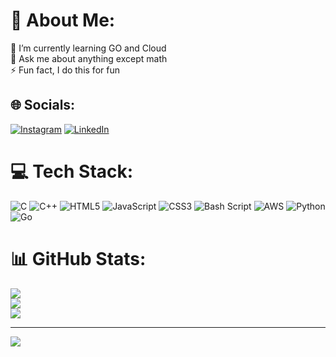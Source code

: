 # 💫 About Me:
🌱 I’m currently learning GO and Cloud<br>💬 Ask me about anything except math<br>⚡ Fun fact, I do this for fun


## 🌐 Socials:
[![Instagram](https://img.shields.io/badge/Instagram-%23E4405F.svg?logo=Instagram&logoColor=white)](https://instagram.com/r00ted) [![LinkedIn](https://img.shields.io/badge/LinkedIn-%230077B5.svg?logo=linkedin&logoColor=white)](https://linkedin.com/in/yyasxhh) 

# 💻 Tech Stack:
![C](https://img.shields.io/badge/c-%2300599C.svg?style=for-the-badge&logo=c&logoColor=white) ![C++](https://img.shields.io/badge/c++-%2300599C.svg?style=for-the-badge&logo=c%2B%2B&logoColor=white) ![HTML5](https://img.shields.io/badge/html5-%23E34F26.svg?style=for-the-badge&logo=html5&logoColor=white) ![JavaScript](https://img.shields.io/badge/javascript-%23323330.svg?style=for-the-badge&logo=javascript&logoColor=%23F7DF1E) ![CSS3](https://img.shields.io/badge/css3-%231572B6.svg?style=for-the-badge&logo=css3&logoColor=white) ![Bash Script](https://img.shields.io/badge/bash_script-%23121011.svg?style=for-the-badge&logo=gnu-bash&logoColor=white) ![AWS](https://img.shields.io/badge/AWS-%23FF9900.svg?style=for-the-badge&logo=amazon-aws&logoColor=white) ![Python](https://img.shields.io/badge/python-3670A0?style=for-the-badge&logo=python&logoColor=ffdd54) ![Go](https://img.shields.io/badge/go-%2300ADD8.svg?style=for-the-badge&logo=go&logoColor=white)
# 📊 GitHub Stats:
![](https://github-readme-stats.vercel.app/api?username=pro-yash-jects&theme=dark&hide_border=false&include_all_commits=true&count_private=true)<br/>
![](https://nirzak-streak-stats.vercel.app/?user=pro-yash-jects&theme=dark&hide_border=false)<br/>
![](https://github-readme-stats.vercel.app/api/top-langs/?username=pro-yash-jects&theme=dark&hide_border=false&include_all_commits=true&count_private=true&layout=compact)

---
[![](https://visitcount.itsvg.in/api?id=pro-yash-jects&icon=0&color=0)](https://visitcount.itsvg.in)

<!-- Proudly created with GPRM ( https://gprm.itsvg.in ) -->
